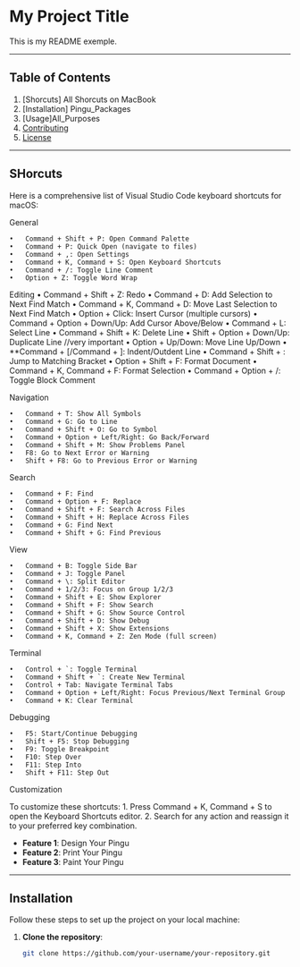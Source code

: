# My Project Title

This is my README exemple.

---

## Table of Contents

1. [Shorcuts] All Shorcuts on MacBook
2. [Installation] Pingu_Packages
3. [Usage]All_Purposes
4. [Contributing](#contributing)
5. [License](#license)

---

## SHorcuts

Here is a comprehensive list of Visual Studio Code keyboard shortcuts for macOS:

General

	•	Command + Shift + P: Open Command Palette
	•	Command + P: Quick Open (navigate to files)
	•	Command + ,: Open Settings
	•	Command + K, Command + S: Open Keyboard Shortcuts
	•	Command + /: Toggle Line Comment
	•	Option + Z: Toggle Word Wrap

Editing
	•	Command + Shift + Z: Redo
	•	Command + D: Add Selection to Next Find Match
	•	Command + K, Command + D: Move Last Selection to Next Find Match
	•	Option + Click: Insert Cursor (multiple cursors)
	•	Command + Option + Down/Up: Add Cursor Above/Below
	•	Command + L: Select Line
	•	Command + Shift + K: Delete Line
	•	Shift + Option + Down/Up: Duplicate Line //very important
	•	Option + Up/Down: Move Line Up/Down
	•	**Command + [/Command + ]: Indent/Outdent Line
	•	Command + Shift + \: Jump to Matching Bracket
	•	Option + Shift + F: Format Document
	•	Command + K, Command + F: Format Selection
	•	Command + Option + /: Toggle Block Comment

Navigation

	•	Command + T: Show All Symbols
	•	Command + G: Go to Line
	•	Command + Shift + O: Go to Symbol
	•	Command + Option + Left/Right: Go Back/Forward
	•	Command + Shift + M: Show Problems Panel
	•	F8: Go to Next Error or Warning
	•	Shift + F8: Go to Previous Error or Warning

Search

	•	Command + F: Find
	•	Command + Option + F: Replace
	•	Command + Shift + F: Search Across Files
	•	Command + Shift + H: Replace Across Files
	•	Command + G: Find Next
	•	Command + Shift + G: Find Previous

View

	•	Command + B: Toggle Side Bar
	•	Command + J: Toggle Panel
	•	Command + \: Split Editor
	•	Command + 1/2/3: Focus on Group 1/2/3
	•	Command + Shift + E: Show Explorer
	•	Command + Shift + F: Show Search
	•	Command + Shift + G: Show Source Control
	•	Command + Shift + D: Show Debug
	•	Command + Shift + X: Show Extensions
	•	Command + K, Command + Z: Zen Mode (full screen)

Terminal

	•	Control + `: Toggle Terminal
	•	Command + Shift + `: Create New Terminal
	•	Control + Tab: Navigate Terminal Tabs
	•	Command + Option + Left/Right: Focus Previous/Next Terminal Group
	•	Command + K: Clear Terminal

Debugging

	•	F5: Start/Continue Debugging
	•	Shift + F5: Stop Debugging
	•	F9: Toggle Breakpoint
	•	F10: Step Over
	•	F11: Step Into
	•	Shift + F11: Step Out

Customization

To customize these shortcuts:
	1.	Press Command + K, Command + S to open the Keyboard Shortcuts editor.
	2.	Search for any action and reassign it to your preferred key combination.



- **Feature 1**: Design Your Pingu
- **Feature 2**: Print Your Pingu
- **Feature 3**: Paint Your Pingu

---

## Installation

Follow these steps to set up the project on your local machine:

1. **Clone the repository**:
   ```bash
   git clone https://github.com/your-username/your-repository.git
